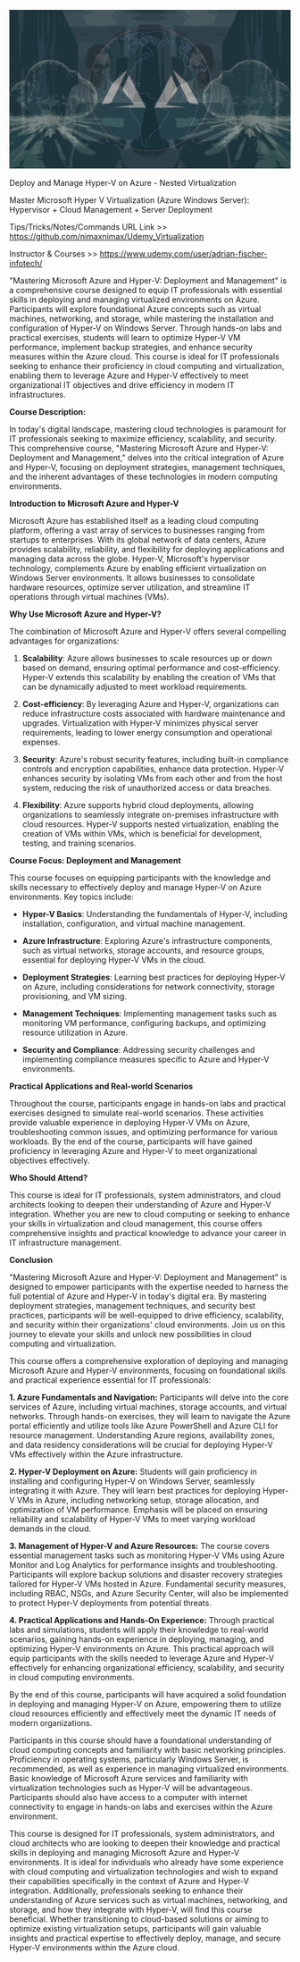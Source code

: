 

![alt text](image.jpg)

Deploy and Manage Hyper-V on Azure - Nested Virtualization

Master Microsoft Hyper V Virtualization (Azure Windows Server): Hypervisor + Cloud Management + Server Deployment

Tips/Tricks/Notes/Commands URL Link >> https://github.com/nimaxnimax/Udemy_Virtualization

Instructor & Courses >> https://www.udemy.com/user/adrian-fischer-infotech/

"Mastering Microsoft Azure and Hyper-V: Deployment and Management" is a comprehensive course designed to equip IT professionals with essential skills in deploying and managing virtualized environments on Azure. Participants will explore foundational Azure concepts such as virtual machines, networking, and storage, while mastering the installation and configuration of Hyper-V on Windows Server. Through hands-on labs and practical exercises, students will learn to optimize Hyper-V VM performance, implement backup strategies, and enhance security measures within the Azure cloud. This course is ideal for IT professionals seeking to enhance their proficiency in cloud computing and virtualization, enabling them to leverage Azure and Hyper-V effectively to meet organizational IT objectives and drive efficiency in modern IT infrastructures.


**Course Description:**

In today's digital landscape, mastering cloud technologies is paramount for IT professionals seeking to maximize efficiency, scalability, and security. This comprehensive course, "Mastering Microsoft Azure and Hyper-V: Deployment and Management," delves into the critical integration of Azure and Hyper-V, focusing on deployment strategies, management techniques, and the inherent advantages of these technologies in modern computing environments.

**Introduction to Microsoft Azure and Hyper-V**

Microsoft Azure has established itself as a leading cloud computing platform, offering a vast array of services to businesses ranging from startups to enterprises. With its global network of data centers, Azure provides scalability, reliability, and flexibility for deploying applications and managing data across the globe. Hyper-V, Microsoft's hypervisor technology, complements Azure by enabling efficient virtualization on Windows Server environments. It allows businesses to consolidate hardware resources, optimize server utilization, and streamline IT operations through virtual machines (VMs).

**Why Use Microsoft Azure and Hyper-V?**

The combination of Microsoft Azure and Hyper-V offers several compelling advantages for organizations:

1. **Scalability**: Azure allows businesses to scale resources up or down based on demand, ensuring optimal performance and cost-efficiency. Hyper-V extends this scalability by enabling the creation of VMs that can be dynamically adjusted to meet workload requirements.

2. **Cost-efficiency**: By leveraging Azure and Hyper-V, organizations can reduce infrastructure costs associated with hardware maintenance and upgrades. Virtualization with Hyper-V minimizes physical server requirements, leading to lower energy consumption and operational expenses.

3. **Security**: Azure's robust security features, including built-in compliance controls and encryption capabilities, enhance data protection. Hyper-V enhances security by isolating VMs from each other and from the host system, reducing the risk of unauthorized access or data breaches.

4. **Flexibility**: Azure supports hybrid cloud deployments, allowing organizations to seamlessly integrate on-premises infrastructure with cloud resources. Hyper-V supports nested virtualization, enabling the creation of VMs within VMs, which is beneficial for development, testing, and training scenarios.

**Course Focus: Deployment and Management**

This course focuses on equipping participants with the knowledge and skills necessary to effectively deploy and manage Hyper-V on Azure environments. Key topics include:

- **Hyper-V Basics**: Understanding the fundamentals of Hyper-V, including installation, configuration, and virtual machine management.

- **Azure Infrastructure**: Exploring Azure's infrastructure components, such as virtual networks, storage accounts, and resource groups, essential for deploying Hyper-V VMs in the cloud.

- **Deployment Strategies**: Learning best practices for deploying Hyper-V on Azure, including considerations for network connectivity, storage provisioning, and VM sizing.

- **Management Techniques**: Implementing management tasks such as monitoring VM performance, configuring backups, and optimizing resource utilization in Azure.

- **Security and Compliance**: Addressing security challenges and implementing compliance measures specific to Azure and Hyper-V environments.

**Practical Applications and Real-world Scenarios**

Throughout the course, participants engage in hands-on labs and practical exercises designed to simulate real-world scenarios. These activities provide valuable experience in deploying Hyper-V VMs on Azure, troubleshooting common issues, and optimizing performance for various workloads. By the end of the course, participants will have gained proficiency in leveraging Azure and Hyper-V to meet organizational objectives effectively.

**Who Should Attend?**

This course is ideal for IT professionals, system administrators, and cloud architects looking to deepen their understanding of Azure and Hyper-V integration. Whether you are new to cloud computing or seeking to enhance your skills in virtualization and cloud management, this course offers comprehensive insights and practical knowledge to advance your career in IT infrastructure management.

**Conclusion**

"Mastering Microsoft Azure and Hyper-V: Deployment and Management" is designed to empower participants with the expertise needed to harness the full potential of Azure and Hyper-V in today's digital era. By mastering deployment strategies, management techniques, and security best practices, participants will be well-equipped to drive efficiency, scalability, and security within their organizations' cloud environments. Join us on this journey to elevate your skills and unlock new possibilities in cloud computing and virtualization.


This course offers a comprehensive exploration of deploying and managing Microsoft Azure and Hyper-V environments, focusing on foundational skills and practical experience essential for IT professionals:

**1. Azure Fundamentals and Navigation:**
Participants will delve into the core services of Azure, including virtual machines, storage accounts, and virtual networks. Through hands-on exercises, they will learn to navigate the Azure portal efficiently and utilize tools like Azure PowerShell and Azure CLI for resource management. Understanding Azure regions, availability zones, and data residency considerations will be crucial for deploying Hyper-V VMs effectively within the Azure infrastructure.

**2. Hyper-V Deployment on Azure:**
Students will gain proficiency in installing and configuring Hyper-V on Windows Server, seamlessly integrating it with Azure. They will learn best practices for deploying Hyper-V VMs in Azure, including networking setup, storage allocation, and optimization of VM performance. Emphasis will be placed on ensuring reliability and scalability of Hyper-V VMs to meet varying workload demands in the cloud.

**3. Management of Hyper-V and Azure Resources:**
The course covers essential management tasks such as monitoring Hyper-V VMs using Azure Monitor and Log Analytics for performance insights and troubleshooting. Participants will explore backup solutions and disaster recovery strategies tailored for Hyper-V VMs hosted in Azure. Fundamental security measures, including RBAC, NSGs, and Azure Security Center, will also be implemented to protect Hyper-V deployments from potential threats.

**4. Practical Applications and Hands-On Experience:**
Through practical labs and simulations, students will apply their knowledge to real-world scenarios, gaining hands-on experience in deploying, managing, and optimizing Hyper-V environments on Azure. This practical approach will equip participants with the skills needed to leverage Azure and Hyper-V effectively for enhancing organizational efficiency, scalability, and security in cloud computing environments.

By the end of this course, participants will have acquired a solid foundation in deploying and managing Hyper-V on Azure, empowering them to utilize cloud resources efficiently and effectively meet the dynamic IT needs of modern organizations.


Participants in this course should have a foundational understanding of cloud computing concepts and familiarity with basic networking principles. Proficiency in operating systems, particularly Windows Server, is recommended, as well as experience in managing virtualized environments. Basic knowledge of Microsoft Azure services and familiarity with virtualization technologies such as Hyper-V will be advantageous. Participants should also have access to a computer with internet connectivity to engage in hands-on labs and exercises within the Azure environment.


This course is designed for IT professionals, system administrators, and cloud architects who are looking to deepen their knowledge and practical skills in deploying and managing Microsoft Azure and Hyper-V environments. It is ideal for individuals who already have some experience with cloud computing and virtualization technologies and wish to expand their capabilities specifically in the context of Azure and Hyper-V integration. Additionally, professionals seeking to enhance their understanding of Azure services such as virtual machines, networking, and storage, and how they integrate with Hyper-V, will find this course beneficial. Whether transitioning to cloud-based solutions or aiming to optimize existing virtualization setups, participants will gain valuable insights and practical expertise to effectively deploy, manage, and secure Hyper-V environments within the Azure cloud.


